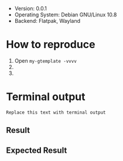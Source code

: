 

<!-- Replace with the right details -->
<!-- Backend May be X11, Wayland, Flatpak, Windows, Mac, etc. -->
* Version: 0.0.1
* Operating System: Debian GNU/Linux 10.8
* Backend: Flatpak, Wayland


# How to reproduce
1. Open `my-gtemplate -vvvv`
1.
1.


<!-- Delete this section if you have no terminal output -->
# Terminal output
```
Replace this text with terminal output
```

## Result



## Expected Result


